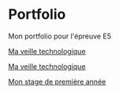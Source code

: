 <h1>Portfolio</h1>
Mon portfolio pour l'épreuve E5

<!-- Lien en HTML vers la page Veille.md-->
<a href="Veille">Ma veille technologique</a>
                            
<!-- Lien en markdown vers la page Veille.md -->
[Ma veille technologique](Veille.md)

<a href="Stage">Mon stage de première année</a>

